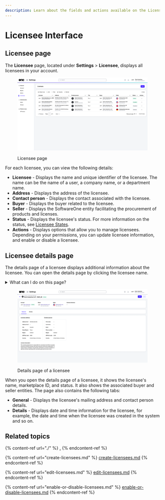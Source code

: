 ```yaml
---
description: Learn about the fields and actions available on the Licensees page.
---
```


# Licensee Interface

## Licensee page <a href="#agreements-interface" id="agreements-interface"></a>

The **Licensee** page, located under **Settings** > **Licensee**, displays all licensees in your account.&#x20;

<figure><img src="../../../.gitbook/assets/image (340).png" alt=""><figcaption><p>Licensee page</p></figcaption></figure>

For each licensee, you can view the following details:

* **Licensee** - Displays the name and unique identifier of the licensee. The name can be the name of a user, a company name, or a department name.
* **Address** - Displays the address of the licensee.
* **Contact person** - Displays the contact associated with the licensee.
* **Buyer** - Displays the buyer related to the licensee.
* **Seller** - Displays the SoftwareOne entity facilitating the procurement of products and licenses.
* **Status** - Displays the licensee's status. For more information on the status, see [Licensee States](broken-reference).
* **Actions** - Displays options that allow you to manage licensees. Depending on your permissions, you can update licensee information, and enable or disable a licensee.

## Licensee details page <a href="#subscription-details" id="subscription-details"></a>

The details page of a licensee displays additional information about the licensee. You can open the details page by clicking the licensee name.

<details>

<summary>What can I do on this page?</summary>

From the details page, you can complete the following tasks:&#x20;

* [Edit a licensee](edit-licensees.md)
* [Enable or disable a licensee](enable-or-disable-licensees.md)

</details>

<figure><img src="../../../.gitbook/assets/image (390).png" alt=""><figcaption><p>Details page of a licensee</p></figcaption></figure>

When you open the details page of a licensee, it shows the licensee's name, marketplace ID, and status. It also shows the associated buyer and seller entities. The page also contains the following tabs:&#x20;

* **General** - Displays the licensee's mailing address and contact person details.&#x20;
* **Details** - Displays date and time information for the licensee, for example, the date and time when the licensee was created in the system and so on.

## Related topics

{% content-ref url="./" %}
[.](./)
{% endcontent-ref %}

{% content-ref url="create-licensees.md" %}
[create-licensees.md](create-licensees.md)
{% endcontent-ref %}

{% content-ref url="edit-licensees.md" %}
[edit-licensees.md](edit-licensees.md)
{% endcontent-ref %}

{% content-ref url="enable-or-disable-licensees.md" %}
[enable-or-disable-licensees.md](enable-or-disable-licensees.md)
{% endcontent-ref %}
